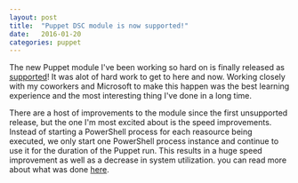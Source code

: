 ```yaml
---
layout: post
title:  "Puppet DSC module is now supported!"
date:   2016-01-20
categories: puppet
---
```


The new Puppet module I've been working so hard on is finally released as [supported](https://forge.puppetlabs.com/puppetlabs/dsc)! It was alot of hard work to get to here and now. Working closely with my coworkers and Microsoft to make this happen was the best learning experience and the most interesting thing I've done in a long time.

There are a host of improvements to the module since the first unsupported release, but the one I'm most excited about is the speed improvements. Instead of starting a PowerShell process for each reasource being executed, we only start one PowerShell process instance and continue to use it for the duration of the Puppet run. This results in a huge speed improvement as well as a decrease in system utilization. you can read more about what was done [here](https://puppetlabs.com/blog/powershell-dsc-module-now-supported).
